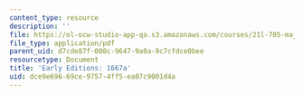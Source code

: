 ```yaml
---
content_type: resource
description: ''
file: https://ol-ocw-studio-app-qa.s3.amazonaws.com/courses/21l-705-major-authors-john-milton-spring-2008/dce9e69669ce97574ff5ea07c9001d4a_MIT21L_705S08_1667a.pdf
file_type: application/pdf
parent_uid: d7cde87f-008c-9647-9a0a-9c7cfdce0bee
resourcetype: Document
title: 'Early Editions: 1667a'
uid: dce9e696-69ce-9757-4ff5-ea07c9001d4a
---
```

